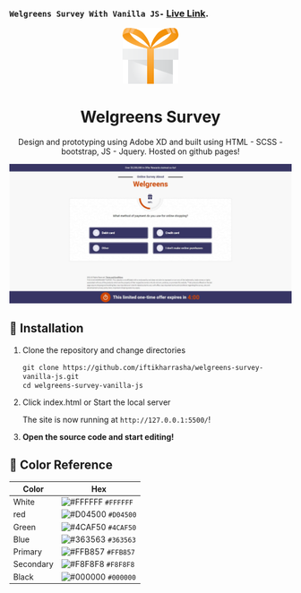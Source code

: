 ### `Welgreens Survey With Vanilla JS-` [Live Link](https://iftikharrasha.github.io/welgreens-survey-vanilla-js/).

<p align="center">
  <a href="https://iftikharrasha.github.io/welgreens-survey-vanilla-js/">
    <img alt="Logo" src="./img/favicon.png" width="100"/>
  </a>
</p>

<h1 align="center">Welgreens Survey </h1>

<p align="center">
  Design and prototyping using Adobe XD and built using HTML - SCSS - bootstrap, JS - Jquery. Hosted on github pages!
</p>

![hero](./img/welgreens-ui.jpg)

## 🚀 Installation

1.  Clone the repository and change directories

    ```shell
    git clone https://github.com/iftikharrasha/welgreens-survey-vanilla-js.git
    cd welgreens-survey-vanilla-js
    ```

2. Click index.html or Start the local server

    The site is now running at `http://127.0.0.1:5500/`!
    

3.  **Open the source code and start editing!**
 
 ## 🎨 Color Reference
| Color          | Hex                                                                |
| -------------- | ------------------------------------------------------------------ |
| White        | ![#FFFFFF](https://via.placeholder.com/10/FFFFFF?text=+) `#FFFFFF` |
| red         | ![#D04500](https://via.placeholder.com/10/D04500?text=+) `#D04500` |
| Green        | ![#4CAF50](https://via.placeholder.com/10/4CAF50?text=+) `#4CAF50` |
| Blue       | ![#363563](https://via.placeholder.com/10/363563?text=+) `#363563` |
| Primary      | ![#FFB857](https://via.placeholder.com/10/FFB857?text=+) `#FFB857` |
| Secondary    | ![#F8F8F8](https://via.placeholder.com/10/F8F8F8?text=+) `#F8F8F8` |
| Black        | ![#000000](https://via.placeholder.com/10/0000?text=+) `#000000` |
